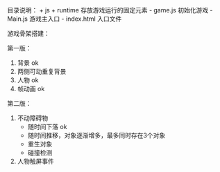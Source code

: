 目录说明：
	+ js
		+ runtime 存放游戏运行的固定元素
	- game.js 		初始化游戏
	- Main.js 		游戏主入口
	- index.html 	入口文件


游戏骨架搭建：

第一版：
1. 背景 ok
2. 两侧可动重复背景
3. 人物 ok
4. 帧动画 ok

第二版：
1. 不动障碍物
	+ 随时间下落 ok
	+ 随时间推移，对象逐渐增多，最多同时存在3个对象
	+ 重生对象
	+ 碰撞检测
2. 人物触屏事件
